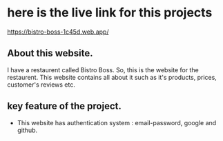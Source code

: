 # here is the live link for this projects



https://bistro-boss-1c45d.web.app/



## About this website. 
I have a restaurent called Bistro Boss. So, this is the website for the restaurent. This website contains all about it such as it's products, prices, customer's reviews etc. 

## key feature of the project.

- This website has authentication system : email-password, google and github.
